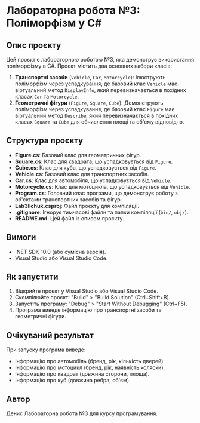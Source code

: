 # Лабораторна робота №3: Поліморфізм у C#

## Опис проєкту
Цей проєкт є лабораторною роботою №3, яка демонструє використання поліморфізму в C#. Проєкт містить два основних набори класів:
1. **Транспортні засоби** (`Vehicle`, `Car`, `Motorcycle`): Ілюструють поліморфізм через успадкування, де базовий клас `Vehicle` має віртуальний метод `DisplayInfo`, який перевизначається в похідних класах `Car` та `Motorcycle`.
2. **Геометричні фігури** (`Figure`, `Square`, `Cube`): Демонструють поліморфізм через успадкування, де базовий клас `Figure` має віртуальний метод `Describe`, який перевизначається в похідних класах `Square` та `Cube` для обчислення площі та об'єму відповідно.

## Структура проєкту
- **Figure.cs**: Базовий клас для геометричних фігур.
- **Square.cs**: Клас для квадрата, що успадковується від `Figure`.
- **Cube.cs**: Клас для куба, що успадковується від `Figure`.
- **Vehicle.cs**: Базовий клас для транспортних засобів.
- **Car.cs**: Клас для автомобіля, що успадковується від `Vehicle`.
- **Motorcycle.cs**: Клас для мотоцикла, що успадковується від `Vehicle`.
- **Program.cs**: Головний клас програми, що демонструє роботу з об'єктами транспортних засобів та фігур.
- **Lab3Ilchuk.csproj**: Файл проєкту для компіляції.
- **.gitignore**: Ігнорує тимчасові файли та папки компіляції (`bin/`, `obj/`).
- **README.md**: Цей файл із описом проєкту.

## Вимоги
- .NET SDK 10.0 (або сумісна версія).
- Visual Studio або Visual Studio Code.

## Як запустити
1. Відкрийте проєкт у Visual Studio або Visual Studio Code.
2. Скомпілюйте проєкт: "Build" > "Build Solution" (Ctrl+Shift+B).
3. Запустіть програму: "Debug" > "Start Without Debugging" (Ctrl+F5).
4. Програма виведе інформацію про транспортні засоби та геометричні фігури.

## Очікуваний результат
При запуску програма виведе:
- Інформацію про автомобіль (бренд, рік, кількість дверей).
- Інформацію про мотоцикл (бренд, рік, наявність коляски).
- Інформацію про квадрат (довжина сторони, площа).
- Інформацію про куб (довжина ребра, об'єм).

## Автор
Денис
Лабораторна робота №3 для курсу програмування.
